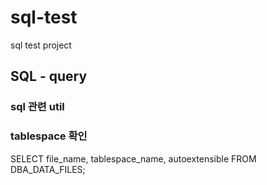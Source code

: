 # sql-test
sql test project

## SQL - query 

### sql 관련 util



### tablespace  확인

SELECT file_name, tablespace_name, autoextensible FROM DBA_DATA_FILES;

